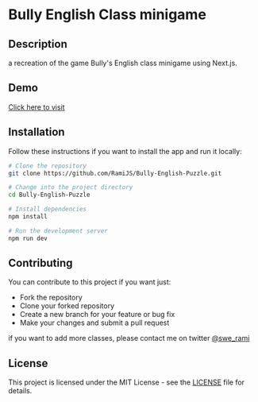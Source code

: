 # Bully English Class minigame

## Description
a recreation of the game Bully's English class minigame using Next.js.

## Demo
[Click here to visit](https://bully-english-puzzle-5rhy9292n-techrami.vercel.app/)

## Installation
Follow these instructions if you want to install the app and run it locally:

```bash
# Clone the repository
git clone https://github.com/RamiJS/Bully-English-Puzzle.git

# Change into the project directory
cd Bully-English-Puzzle

# Install dependencies
npm install

# Run the development server
npm run dev

```

## Contributing
You can contribute to this project if you want just:
- Fork the repository
- Clone your forked repository
- Create a new branch for your feature or bug fix
- Make your changes and submit a pull request

if you want to add more classes, please contact me on twitter [@swe_rami](https://twitter.com/swe_rami)

## License

This project is licensed under the MIT License - see the [LICENSE](LICENSE) file for details.
